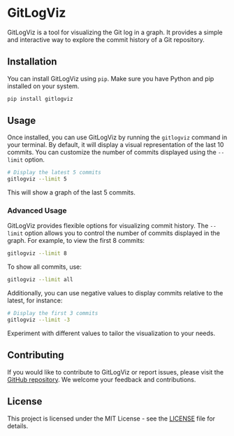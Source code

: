# GitLogViz

GitLogViz is a tool for visualizing the Git log in a graph. It provides a simple and interactive way to explore the commit history of a Git repository.

## Installation

You can install GitLogViz using `pip`. Make sure you have Python and pip installed on your system.

```bash
pip install gitlogviz
```

## Usage

Once installed, you can use GitLogViz by running the `gitlogviz` command in your terminal. By default, it will display a visual representation of the last 10 commits. You can customize the number of commits displayed using the `--limit` option.

```bash
# Display the latest 5 commits
gitlogviz --limit 5
```

This will show a graph of the last 5 commits.

### Advanced Usage

GitLogViz provides flexible options for visualizing commit history. The `--limit` option allows you to control the number of commits displayed in the graph. For example, to view the first 8 commits:

```bash
gitlogviz --limit 8
```

To show all commits, use:

```bash
gitlogviz --limit all
```

Additionally, you can use negative values to display commits relative to the latest, for instance:

```bash
# Display the first 3 commits
gitlogviz --limit -3
```

Experiment with different values to tailor the visualization to your needs.

## Contributing

If you would like to contribute to GitLogViz or report issues, please visit the [GitHub repository](https://github.com/okpyjs/gitlogviz). We welcome your feedback and contributions.

## License

This project is licensed under the MIT License - see the [LICENSE](LICENSE) file for details.
